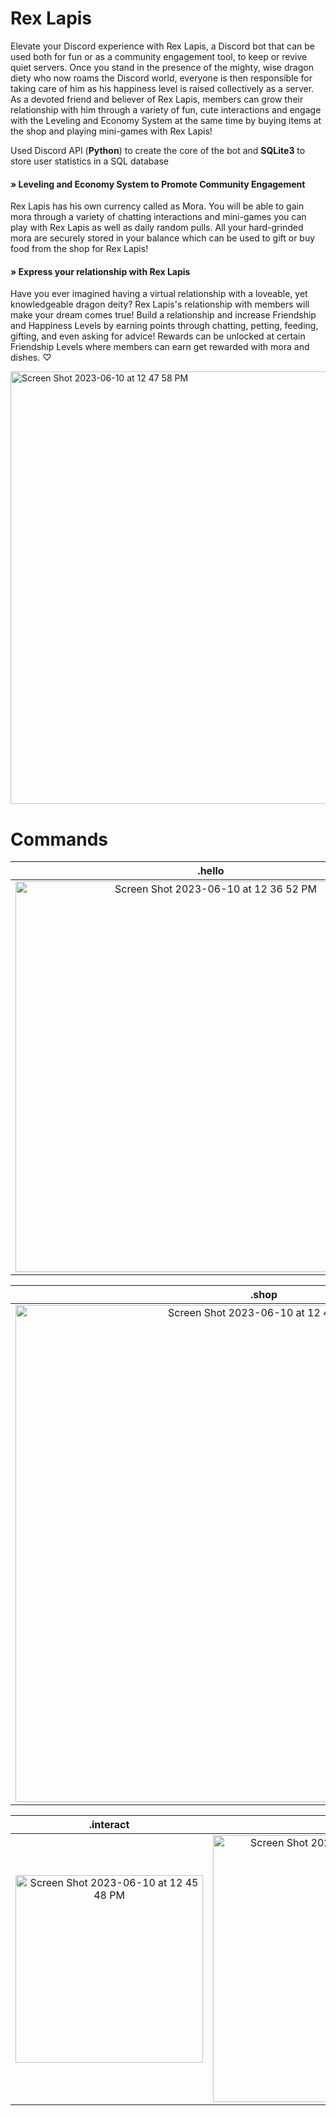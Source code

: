 # Rex Lapis
Elevate your Discord experience with Rex Lapis, a Discord bot that can be used both for fun or as a community engagement tool, to keep or revive quiet servers. Once you stand in the presence of the mighty, wise dragon diety who now roams the Discord world, everyone is then responsible for taking care of him as his happiness level is raised collectively as a server. As a devoted friend and believer of Rex Lapis, members can grow their relationship with him through a variety of fun, cute interactions and engage with the Leveling and Economy System at the same time by buying items at the shop and playing mini-games with Rex Lapis! 

Used Discord API (**Python**) to create the core of the bot and **SQLite3** to store user statistics in a SQL database

#### » Leveling and Economy System to Promote Community Engagement
Rex Lapis has his own currency called as Mora. You will be able to gain mora through a variety of chatting interactions and mini-games you can play with Rex Lapis as well as daily random pulls. All your hard-grinded mora are securely stored in your balance which can be used to gift or buy food from the shop for Rex Lapis!

#### » Express your relationship with Rex Lapis
Have you ever imagined having a virtual relationship with a loveable, yet knowledgeable dragon deity? Rex Lapis's relationship with members will make your dream comes true! Build a relationship and increase Friendship and Happiness Levels by earning points through chatting, petting, feeding, gifting, and even asking for advice! Rewards can be unlocked at certain Friendship Levels where members can earn get rewarded with mora and dishes. ♡

<img width="692" alt="Screen Shot 2023-06-10 at 12 47 58 PM" src="https://github.com/anjalis-ingh/RexLapis/assets/96373072/9c1c3769-4c1e-4a92-ac14-d6dae4b4ff71">

# Commands
.hello                     | .status                   | .gift
:-------------------------:|:-------------------------:|:-------------------------:
<img width="625" alt="Screen Shot 2023-06-10 at 12 36 52 PM" src="https://github.com/anjalis-ingh/RexLapis/assets/96373072/a4cd7276-7fff-4c49-b515-ace1386073ce"> | <img width="432" alt="Screen Shot 2023-06-10 at 12 41 59 PM" src="https://github.com/anjalis-ingh/RexLapis/assets/96373072/7f91f849-0667-4250-acc6-c66156f23a3d"> | <img width="485" alt="Screen Shot 2023-06-10 at 12 46 09 PM" src="https://github.com/anjalis-ingh/RexLapis/assets/96373072/d381b701-0900-462a-b0fd-3b8922507fd2">

.shop                     | .inventory                   | .level
:-------------------------:|:-------------------------:|:-------------------------:
<img width="795" alt="Screen Shot 2023-06-10 at 12 44 21 PM" src="https://github.com/anjalis-ingh/RexLapis/assets/96373072/58f2dab8-6796-45c4-a516-927435e51bf8"> | <img width="761" alt="Screen Shot 2023-06-10 at 12 44 44 PM" src="https://github.com/anjalis-ingh/RexLapis/assets/96373072/0e8b2125-faac-48ae-8d16-7371eaec7e13"> | <img width="627" alt="Screen Shot 2023-06-10 at 1 38 46 PM" src="https://github.com/anjalis-ingh/RexLapis/assets/96373072/e53ee354-4863-436a-99ea-1fc4da81c5dd">

.interact                     | .feed                   | .pet
:-------------------------:|:-------------------------:|:-------------------------:
<img width="300" alt="Screen Shot 2023-06-10 at 12 45 48 PM" src="https://github.com/anjalis-ingh/RexLapis/assets/96373072/25258eca-57f8-48c4-8458-25745f40e77f"> | <img width="427" alt="Screen Shot 2023-06-10 at 12 45 13 PM" src="https://github.com/anjalis-ingh/RexLapis/assets/96373072/9671b841-d90c-4e96-b074-05c47c117b67"> | <img width="427" alt="Screen Shot 2023-06-10 at 1 39 28 PM" src="https://github.com/anjalis-ingh/RexLapis/assets/96373072/1a12641c-b385-4810-b589-cfd794aa14ce">

